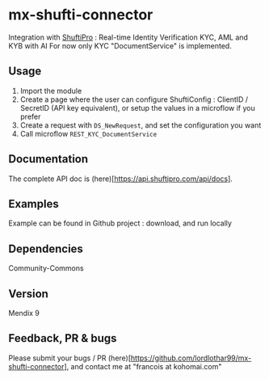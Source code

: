 # mx-shufti-connector
Integration with [ShuftiPro](https://shuftipro.com/) : Real-time Identity Verification KYC, AML and KYB with AI
For now only KYC "DocumentService" is implemented.

## Usage
1. Import the module
2. Create a page where the user can configure ShuftiConfig : ClientID / SecretID (API key equivalent), or setup the values in a microflow if you prefer
3. Create a request with ``DS_NewRequest``, and set the configuration you want
4. Call microflow ``REST_KYC_DocumentService``

## Documentation
The complete API doc is (here)[https://api.shuftipro.com/api/docs].

## Examples
Example can be found in Github project : download, and run locally

## Dependencies
Community-Commons

## Version
Mendix 9

## Feedback, PR & bugs
Please submit your bugs / PR (here)[https://github.com/lordlothar99/mx-shufti-connector], and contact me at "francois at kohomai.com"
